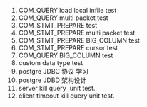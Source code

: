 1. COM_QUERY load local infile test
2. COM_QUERY multi packet test
3. COM_STMT_PREPARE test
4. COM_STMT_PREPARE multi packet test
5. COM_STMT_PREPARE BIG_COLUMN test
6. COM_STMT_PREPARE cursor test
7. COM_QUERY BIG_COLUMN test
8. custom data type test
8. postgre JDBC 协议 学习
9. postgre JDBD 架构设计
10. server kill query ,unit test.
11. client timeout kill query unit test.
